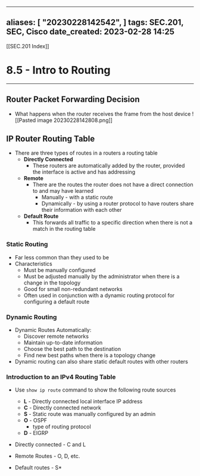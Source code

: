 
---
aliases: [ "20230228142542",  ]
tags: SEC.201, SEC, Cisco
date_created: 2023-02-28 14:25
---
[[SEC.201 Index]]
# 8.5 - Intro to Routing
---
## Router Packet Forwarding Decision
- What happens when the router receives the frame from the host device
![[Pasted image 20230228142808.png]]

## IP Router Routing Table
- There are three types of routes in a routers a routing table
	- **Directly Connected**
		- These routers are automatically added by the router, provided the interface is active and has addressing
	- **Remote**
		- There are the routes the router does not have a direct connection to and may have learned
			- Manually - with a static route
			- Dynamically - by using a router protocol to have routers share their information with each other
	- **Default Route**
		- This forwards all traffic to a specific direction when there is not a match in the routing table

### Static Routing
- Far less common than they used to be
- Characteristics
	- Must be manually configured
	- Must be adjusted manually by the administrator when there is a change in the topology
	- Good for small non-redundant networks
	- Often used in conjunction with a dynamic routing protocol for configuring a default route

### Dynamic Routing
- Dynamic Routes Automatically:
	- Discover remote networks
	- Maintain up-to-date information
	- Choose the best path to the destination
	- Find new best paths when there is a topology change
- Dynamic routing can also share static default routes with other routers

### Introduction to an IPv4 Routing Table
- Use `show ip route` command to show the following route sources
	- **L** - Directly connected local interface IP address
	- **C** - Directly connected network
	- **S** - Static route was manually configured by an admin
	- **O** - OSPF
		- type of routing protocol
	- **D** - EIGRP

- Directly connected - C and L
- Remote Routes - O, D, etc.
- Default routes - S*
